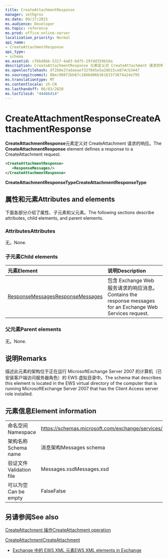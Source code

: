 ```yaml
---
title: CreateAttachmentResponse
manager: sethgros
ms.date: 09/17/2015
ms.audience: Developer
ms.topic: reference
ms.prod: office-online-server
localization_priority: Normal
api_name:
- CreateAttachmentResponse
api_type:
- schema
ms.assetid: cf6bd8bb-5317-4a03-bd75-297dd359b5da
description: CreateAttachmentResponse 元素定义对 CreateAttachment 请求的响应。
ms.openlocfilehash: df2b0e37adaeaef32f845e5a28615ce874cb3447
ms.sourcegitcommit: 88ec988f2bb67c1866d06b361615f3674a24e795
ms.translationtype: MT
ms.contentlocale: zh-CN
ms.lasthandoff: 06/03/2020
ms.locfileid: "44466414"
---
```

# <a name="createattachmentresponse"></a><span data-ttu-id="9b989-103">CreateAttachmentResponse</span><span class="sxs-lookup"><span data-stu-id="9b989-103">CreateAttachmentResponse</span></span>

<span data-ttu-id="9b989-104">**CreateAttachmentResponse**元素定义对 CreateAttachment 请求的响应。</span><span class="sxs-lookup"><span data-stu-id="9b989-104">The **CreateAttachmentResponse** element defines a response to a CreateAttachment request.</span></span> 
  
```xml
<CreateAttachmentResponse>
   <ResponseMessages/>
</CreateAttachmentResponse>
```

 <span data-ttu-id="9b989-105">**CreateAttachmentResponseType**</span><span class="sxs-lookup"><span data-stu-id="9b989-105">**CreateAttachmentResponseType**</span></span>
## <a name="attributes-and-elements"></a><span data-ttu-id="9b989-106">属性和元素</span><span class="sxs-lookup"><span data-stu-id="9b989-106">Attributes and elements</span></span>

<span data-ttu-id="9b989-107">下面各部分介绍了属性、子元素和父元素。</span><span class="sxs-lookup"><span data-stu-id="9b989-107">The following sections describe attributes, child elements, and parent elements.</span></span>
  
### <a name="attributes"></a><span data-ttu-id="9b989-108">Attributes</span><span class="sxs-lookup"><span data-stu-id="9b989-108">Attributes</span></span>

<span data-ttu-id="9b989-109">无。</span><span class="sxs-lookup"><span data-stu-id="9b989-109">None.</span></span>
  
### <a name="child-elements"></a><span data-ttu-id="9b989-110">子元素</span><span class="sxs-lookup"><span data-stu-id="9b989-110">Child elements</span></span>

|<span data-ttu-id="9b989-111">**元素**</span><span class="sxs-lookup"><span data-stu-id="9b989-111">**Element**</span></span>|<span data-ttu-id="9b989-112">**说明**</span><span class="sxs-lookup"><span data-stu-id="9b989-112">**Description**</span></span>|
|:-----|:-----|
|[<span data-ttu-id="9b989-113">ResponseMessages</span><span class="sxs-lookup"><span data-stu-id="9b989-113">ResponseMessages</span></span>](responsemessages.md) <br/> |<span data-ttu-id="9b989-114">包含 Exchange Web 服务请求的响应消息。</span><span class="sxs-lookup"><span data-stu-id="9b989-114">Contains the response messages for an Exchange Web Services request.</span></span>  <br/> |
   
### <a name="parent-elements"></a><span data-ttu-id="9b989-115">父元素</span><span class="sxs-lookup"><span data-stu-id="9b989-115">Parent elements</span></span>

<span data-ttu-id="9b989-116">无。</span><span class="sxs-lookup"><span data-stu-id="9b989-116">None.</span></span>
  
## <a name="remarks"></a><span data-ttu-id="9b989-117">说明</span><span class="sxs-lookup"><span data-stu-id="9b989-117">Remarks</span></span>

<span data-ttu-id="9b989-118">描述此元素的架构位于正在运行 MicrosoftExchange Server 2007 的计算机（已安装客户端访问服务器角色）的 EWS 虚拟目录中。</span><span class="sxs-lookup"><span data-stu-id="9b989-118">The schema that describes this element is located in the EWS virtual directory of the computer that is running MicrosoftExchange Server 2007 that has the Client Access server role installed.</span></span>
  
## <a name="element-information"></a><span data-ttu-id="9b989-119">元素信息</span><span class="sxs-lookup"><span data-stu-id="9b989-119">Element information</span></span>

|||
|:-----|:-----|
|<span data-ttu-id="9b989-120">命名空间</span><span class="sxs-lookup"><span data-stu-id="9b989-120">Namespace</span></span>  <br/> |https://schemas.microsoft.com/exchange/services/2006/messages  <br/> |
|<span data-ttu-id="9b989-121">架构名称</span><span class="sxs-lookup"><span data-stu-id="9b989-121">Schema name</span></span>  <br/> |<span data-ttu-id="9b989-122">消息架构</span><span class="sxs-lookup"><span data-stu-id="9b989-122">Messages schema</span></span>  <br/> |
|<span data-ttu-id="9b989-123">验证文件</span><span class="sxs-lookup"><span data-stu-id="9b989-123">Validation file</span></span>  <br/> |<span data-ttu-id="9b989-124">Messages.xsd</span><span class="sxs-lookup"><span data-stu-id="9b989-124">Messages.xsd</span></span>  <br/> |
|<span data-ttu-id="9b989-125">可以为空</span><span class="sxs-lookup"><span data-stu-id="9b989-125">Can be empty</span></span>  <br/> |<span data-ttu-id="9b989-126">False</span><span class="sxs-lookup"><span data-stu-id="9b989-126">False</span></span>  <br/> |
   
## <a name="see-also"></a><span data-ttu-id="9b989-127">另请参阅</span><span class="sxs-lookup"><span data-stu-id="9b989-127">See also</span></span>



[<span data-ttu-id="9b989-128">CreateAttachment 操作</span><span class="sxs-lookup"><span data-stu-id="9b989-128">CreateAttachment operation</span></span>](createattachment-operation.md)
  
[<span data-ttu-id="9b989-129">CreateAttachment</span><span class="sxs-lookup"><span data-stu-id="9b989-129">CreateAttachment</span></span>](createattachment.md)


- [<span data-ttu-id="9b989-130">Exchange 中的 EWS XML 元素</span><span class="sxs-lookup"><span data-stu-id="9b989-130">EWS XML elements in Exchange</span></span>](ews-xml-elements-in-exchange.md)

